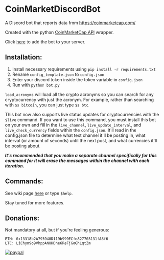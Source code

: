 # CoinMarketDiscordBot
A Discord bot that reports data from https://coinmarketcap.com/

Created with the python [CoinMarketCap API](https://github.com/mrsmn/coinmarketcap-api) wrapper.

Click [here](https://discordapp.com/oauth2/authorize?&client_id=353373501274456065&scope=bot) to add the bot to your server.

## Installation:
1. Install necessary requirements using ```pip install -r requirements.txt```
2. Rename `config_template.json` to `config.json`
3. Enter your discord token inside the token variable in `config.json`
4. Run with ```python bot.py```

```load_acronyms``` will load all the crypto acronyms so you can search for any cryptocurrency with just the acronym. For example, rather than searching with ```$s bitcoin```, you can just type ```$s btc```.

This bot now also supports live status updates for cryptocurrencies with the `$live` command. If you want to use this command, you must install this bot on your own and fill in the `live_channel`, `live_update_interval`, and `live_check_currency` fields within the `config.json`. It'll read in the config.json file to determine what text channel it'll be posting in, what interval (or amount of seconds) until the next post, and what currencies it'll be posting about.

***It's recommended that you make a separate channel specifically for this command for it will erase the messages within the channel with each iteration.***

## Commands:
See wiki page [here](https://github.com/kodycode/CoinMarketDiscordBot/wiki/Command-Page) or type ```$help```.

Stay tuned for more features.

## Donations:
Not mandatory at all, but if you're feeling generous:
```
ETH: 0x13318b2A795940D119b999ECfe827708131fA3f6
LTC: LiChyn9o9VhppANUHDhe6ReFjGoGhLqtZm
```

[![paypal](https://www.paypalobjects.com/en_US/i/btn/btn_donate_SM.gif)](https://www.paypal.com/cgi-bin/webscr?cmd=_s-xclick&hosted_button_id=XVWUDA7TZH2SU)
